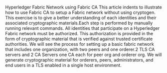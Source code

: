 Hyperledger Fabric Network using Fabric CA
This article indents to  illustrate how to use Fabric CA to setup
a Fabric network without using cryptogen. This exercise is to give a better understanding of each identities
and their associated cryptographic materials.Each step is performed by manually running relevant commands.
All identities that participate on a Hyperledger Fabric network must be authorized. This authorization is
provided in the form of cryptographic material that is verified against trusted certificate authorities.
We will see the process for setting up a basic fabric network that includes one organization,
with two peers and one orderer.2 TLS CA servers and 2 CA Servers one CA each for peer org and orderer org.
We will generate cryptographic material for orderers, peers, administrators, and end users in a
TLS enabled in a single host environment.
